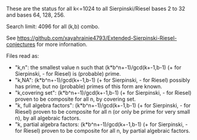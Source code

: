 These are the status for all k<=1024 to all Sierpinski/Riesel bases 2 to 32 and bases 64, 128, 256.

Search limit: 4096 for all (k,b) combo.

See https://github.com/xayahrainie4793/Extended-Sierpinski-Riesel-conjectures for more infornation.

Files read as:

* "k,n": the smallest value n such that (k\*b^n+-1)/gcd(k+-1,b-1) (+ for Sierpinski, - for Riesel) is (probable) prime.
* "k,NA": (k\*b^n+-1)/gcd(k+-1,b-1) (+ for Sierpinski, - for Riesel) possibly has prime, but no (probable) primes of this form are known.
* "k,covering set": (k\*b^n+-1)/gcd(k+-1,b-1) (+ for Sierpinski, - for Riesel) proven to be composite for all n, by covering set.
* "k, full algebra factors": (k\*b^n+-1)/gcd(k+-1,b-1) (+ for Sierpinski, - for Riesel) proven to be composite for all n (or only be prime for very small n), by all algebraic factors.
* "k, partial algebra factors: (k\*b^n+-1)/gcd(k+-1,b-1) (+ for Sierpinski, - for Riesel) proven to be composite for all n, by partial algebraic factors.
